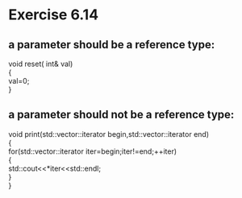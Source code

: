 # Exercise 6.14  
## a parameter should be a reference type:  
void reset( int& val)  
{  
   val=0;  
}  
## a parameter should not be a reference type:   
void print(std::vector<int>::iterator begin,std::vector<int>::iterator end)  
 {  
     for(std::vector<int>::iterator iter=begin;iter!=end;++iter)  
     {  
         std::cout<<*iter<<std::endl;  
     }  
 }  
